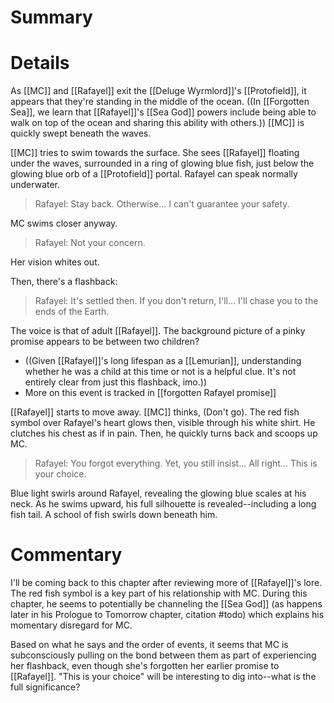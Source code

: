 # Summary

# Details
As [[MC]] and [[Rafayel]] exit the [[Deluge Wyrmlord]]'s [[Protofield]], it appears that they're standing in the middle of the ocean. ((In [[Forgotten Sea]], we learn that [[Rafayel]]'s [[Sea God]] powers include being able to walk on top of the ocean and sharing this ability with others.)) [[MC]] is quickly swept beneath the waves.

[[MC]] tries to swim towards the surface. She sees [[Rafayel]] floating under the waves, surrounded in a ring of glowing blue fish, just below the glowing blue orb of a [[Protofield]] portal. Rafayel can speak normally underwater.

> Rafayel: Stay back. Otherwise... I can't guarantee your safety.

MC swims closer anyway. 

> Rafayel: Not your concern. 

Her vision whites out.

Then, there's a flashback:

> Rafayel: It's settled then. If you don't return, I'll... I'll chase you to the ends of the Earth.

The voice is that of adult [[Rafayel]]. The background picture of a pinky promise appears to be between two children?
* ((Given [[Rafayel]]'s long lifespan as a [[Lemurian]], understanding whether he was a child at this time or not is a helpful clue. It's not entirely clear from just this flashback, imo.))
* More on this event is tracked in [[forgotten Rafayel promise]]

[[Rafayel]] starts to move away. [[MC]] thinks, (Don't go). The red fish symbol over Rafayel's heart glows then, visible through his white shirt. He clutches his chest as if in pain. Then, he quickly turns back and scoops up MC.

> Rafayel: You forgot everything. Yet, you still insist... All right... This is your choice.

Blue light swirls around Rafayel, revealing the glowing blue scales at his neck. As he swims upward, his full silhouette is revealed--including a long fish tail. A school of fish swirls down beneath him.

# Commentary
I'll be coming back to this chapter after reviewing more of [[Rafayel]]'s lore. The red fish symbol is a key part of his relationship with MC. During this chapter, he seems to potentially be channeling the [[Sea God]] (as happens later in his Prologue to Tomorrow chapter, citation #todo) which explains his momentary disregard for MC.

Based on what he says and the order of events, it seems that MC is subconsciously pulling on the bond between them as part of experiencing her flashback, even though she's forgotten her earlier promise to [[Rafayel]]. "This is your choice" will be interesting to dig into--what is the full significance?